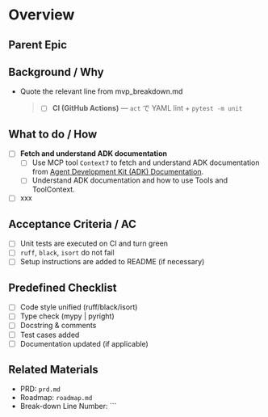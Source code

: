 # Overview

## Parent Epic

## Background / Why

- Quote the relevant line from mvp_breakdown.md
  > - [ ] **CI (GitHub Actions)** ― `act` で YAML lint + `pytest -m unit`

## What to do / How

- [ ] **Fetch and understand ADK documentation**
  * [ ] Use MCP tool `Context7` to fetch and understand ADK documentation from [Agent Development Kit (ADK) Documentation](https://google.github.io/adk-docs/).
  * [ ] Understand ADK documentation and how to use Tools and ToolContext.
- [ ] xxx

## Acceptance Criteria / AC

- [ ] Unit tests are executed on CI and turn green
- [ ] `ruff`, `black`, `isort` do not fail
- [ ] Setup instructions are added to README (if necessary)

## Predefined Checklist

- [ ] Code style unified (ruff/black/isort)
- [ ] Type check (mypy | pyright)
- [ ] Docstring & comments
- [ ] Test cases added
- [ ] Documentation updated (if applicable)

## Related Materials

- PRD: `prd.md`
- Roadmap: `roadmap.md`
- Break-down Line Number: ```
